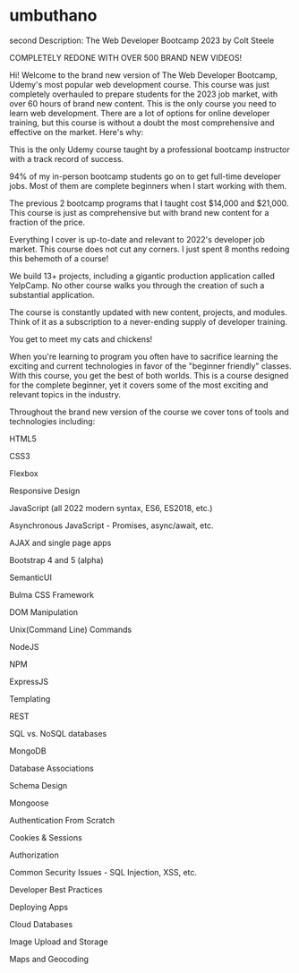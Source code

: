 # umbuthano
second
Description: 
The Web Developer Bootcamp 2023 by Colt Steele

COMPLETELY REDONE WITH OVER 500 BRAND NEW VIDEOS!

Hi! Welcome to the brand new version of The Web Developer Bootcamp, Udemy's most popular web development course.  This course was just completely overhauled to prepare students for the 2023 job market, with over 60 hours of brand new content. This is the only course you need to learn web development. There are a lot of options for online developer training, but this course is without a doubt the most comprehensive and effective on the market.  Here's why:

This is the only Udemy course taught by a professional bootcamp instructor with a track record of success.

94% of my in-person bootcamp students go on to get full-time developer jobs. Most of them are complete beginners when I start working with them.

The previous 2 bootcamp programs that I taught cost $14,000 and $21,000.  This course is just as comprehensive but with brand new content for a fraction of the price.

Everything I cover is up-to-date and relevant to 2022's developer job market. This course does not cut any corners. I just spent 8 months redoing this behemoth of a course!

We build 13+ projects, including a gigantic production application called YelpCamp. No other course walks you through the creation of such a substantial application.

The course is constantly updated with new content, projects, and modules.  Think of it as a subscription to a never-ending supply of developer training.

You get to meet my cats and chickens!

When you're learning to program you often have to sacrifice learning the exciting and current technologies in favor of the "beginner friendly" classes.  With this course, you get the best of both worlds.  This is a course designed for the complete beginner, yet it covers some of the most exciting and relevant topics in the industry.

Throughout the brand new version of the course we cover tons of tools and technologies including:

HTML5

CSS3

Flexbox

Responsive Design

JavaScript (all 2022 modern syntax, ES6, ES2018, etc.)

Asynchronous JavaScript - Promises, async/await, etc.

AJAX and single page apps

Bootstrap 4 and 5 (alpha)

SemanticUI

Bulma CSS Framework

DOM Manipulation

Unix(Command Line) Commands

NodeJS

NPM

ExpressJS

Templating

REST

SQL vs. NoSQL databases

MongoDB

Database Associations

Schema Design

Mongoose

Authentication From Scratch

Cookies & Sessions

Authorization

Common Security Issues - SQL Injection, XSS, etc.

Developer Best Practices

Deploying Apps

Cloud Databases

Image Upload and Storage

Maps and Geocoding
